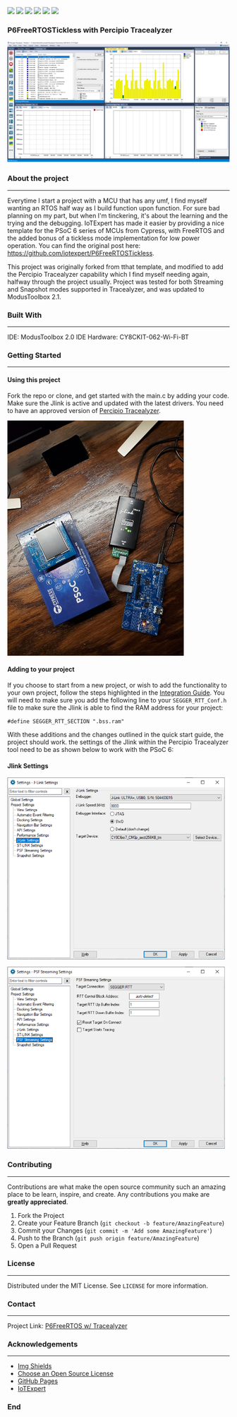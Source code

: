 ![](https://img.shields.io/github/stars/HElkhoury/P6FreeRTOSTickless) 
![](https://img.shields.io/github/forks/HElkhoury/P6FreeRTOSTickless) 
![](https://img.shields.io/github/tag/HElkhoury/P6FreeRTOSTickless) 
![](https://img.shields.io/github/release/HElkhoury/P6FreeRTOSTickless) 
![](https://img.shields.io/github/issues/HElkhoury/P6FreeRTOSTickless) 
![](https://img.shields.io/github/license/HElkhoury/P6FreeRTOSTickless)

### P6FreeRTOSTickless with Percipio Tracealyzer
<p align="center">
  <a href="https://github.com/HElkhoury/P6FreeRTOSTickless">
    <img src="images/Percipio_screenshot.png" alt="Screenshot" width="600">
  </a>
</p>

### About the project
___
Everytime I start a project with a MCU that has any umf, I find myself wanting an RTOS half way as I build function upon function. For sure bad planning on my part, but when I'm tinckering, it's about the learning and the trying and the debugging. IoTExpert has made it easier by providing a nice template for the PSoC 6 series of MCUs from Cypress, with FreeRTOS and the added bonus of a tickless mode implementation for low power operation. You can find the original post here: https://github.com/iotexpert/P6FreeRTOSTickless.

This project was originally forked from tthat template, and modified to add the Percipio Tracealyzer capability which I find myself needing again, halfway through the project usually.
Project was tested for both Streaming and Snapshot modes supported in Tracealyzer, and was updated to ModusToolbox 2.1.

### Built With
___

IDE: ModusToolbox 2.0 IDE
Hardware: CY8CKIT-062-Wi-Fi-BT

### Getting Started
___

#### Using this project
Fork the repo or clone, and get started with the main.c by adding your code. Make sure the Jlink is active and updated with the latest drivers. You need to have an approved version of [Percipio Tracealyzer](https://percepio.com/tracealyzer/ "Percipio Tracealyzer").

<p align="left">
  <a href="https://github.com/HElkhoury/P6FreeRTOSTickless">
    <img src="images/setup.png" alt="setup" width="400">
  </a>
</p>

#### Adding to your project
If you choose to start from a new project, or wish to add the functionality to your own project, follow the steps highlighted in the [Integration Guide](https://percepio.com/docs/FreeRTOS/manual/index.html#Creating_and_Loading_Traces___Percepio_Trace_Recorder___FreeRTOS___Integrating_the_Recorder "Integration Guide").
You will need to make sure you add the following line to your `SEGGER_RTT_Conf.h` file to make sure the Jlink is able to find the RAM address for your project:

    #define SEGGER_RTT_SECTION ".bss.ram"

With these additions and the changes outlined in the quick start guide, the project should work. the settings of the Jlink within the Percipio Tracealyzer tool need to be as shown below to work with the PSoC 6:

#### Jlink Settings
<p align="left">
  <a href="https://github.com/HElkhoury/P6FreeRTOSTickless">
    <img src="images/jlink_settings.png" alt="setup">
  </a>
</p>
<p align="left">
  <a href="https://github.com/HElkhoury/P6FreeRTOSTickless">
    <img src="images/jlink_settings2.png" alt="setup">
  </a>
</p>

### Contributing
___
Contributions are what make the open source community such an amazing place to be learn, inspire, and create. Any contributions you make are **greatly appreciated**.

1. Fork the Project
2. Create your Feature Branch (`git checkout -b feature/AmazingFeature`)
3. Commit your Changes (`git commit -m 'Add some AmazingFeature'`)
4. Push to the Branch (`git push origin feature/AmazingFeature`)
5. Open a Pull Request

### License
___
Distributed under the MIT License. See `LICENSE` for more information.

### Contact
___
Project Link: [P6FreeRTOS w/ Tracealyzer](https://github.com/HElkhoury/P6FreeRTOSTickless)

### Acknowledgements
___
* [Img Shields](https://shields.io)
* [Choose an Open Source License](https://choosealicense.com)
* [GitHub Pages](https://pages.github.com)
* [IoTExpert](https://iotexpert.com/)

### End

